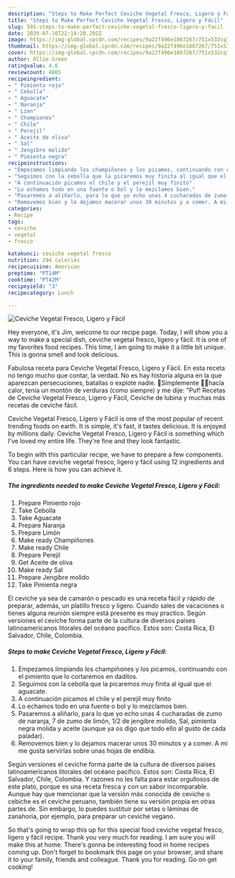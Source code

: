```yaml
---
description: "Steps to Make Perfect Ceviche Vegetal Fresco, Ligero y Fácil"
title: "Steps to Make Perfect Ceviche Vegetal Fresco, Ligero y Fácil"
slug: 501-steps-to-make-perfect-ceviche-vegetal-fresco-ligero-y-facil
date: 2020-07-16T22:14:20.292Z
image: https://img-global.cpcdn.com/recipes/9a22f496e1867267/751x532cq70/ceviche-vegetal-fresco-ligero-y-facil-foto-principal.jpg
thumbnail: https://img-global.cpcdn.com/recipes/9a22f496e1867267/751x532cq70/ceviche-vegetal-fresco-ligero-y-facil-foto-principal.jpg
cover: https://img-global.cpcdn.com/recipes/9a22f496e1867267/751x532cq70/ceviche-vegetal-fresco-ligero-y-facil-foto-principal.jpg
author: Ollie Green
ratingvalue: 4.6
reviewcount: 4865
recipeingredient:
- " Pimiento rojo"
- " Cebolla"
- " Aguacate"
- " Naranja"
- " Limn"
- " Championes"
- " Chile"
- " Perejil"
- " Aceite de oliva"
- " Sal"
- " Jengibre molido"
- " Pimienta negra"
recipeinstructions:
- "Empezamos limpiando los champiñones y los picamos, continuando con el pimiento que lo cortaremos en daditos."
- "Seguimos con la cebolla que la picaremos muy finita al igual que el aguacate."
- "A continuación picamos el chile y el perejil muy finito"
- "Lo echamos todo en una fuente o bol y lo mezclamos bien."
- "Pasaremos a aliñarlo, para lo que yo echo unas 4 cucharadas de zumo de naranja, 7 de zumo de limón, 1/2 de jengibre molido, Sal, pimienta negra molida y aceite (aunque ya os digo que todo ello al gusto de cada paladar)."
- "Removemos bien y lo dejamos macerar unos 30 minutos y a comer. A mi me gusta servirlas sobre unas hojas de endibia."
categories:
- Recipe
tags:
- ceviche
- vegetal
- fresco

katakunci: ceviche vegetal fresco 
nutrition: 294 calories
recipecuisine: American
preptime: "PT14M"
cooktime: "PT42M"
recipeyield: "3"
recipecategory: Lunch

---
```



![Ceviche Vegetal Fresco, Ligero y Fácil](https://img-global.cpcdn.com/recipes/9a22f496e1867267/751x532cq70/ceviche-vegetal-fresco-ligero-y-facil-foto-principal.jpg)

Hey everyone, it's Jim, welcome to our recipe page. Today, I will show you a way to make a special dish, ceviche vegetal fresco, ligero y fácil. It is one of my favorites food recipes. This time, I am going to make it a little bit unique. This is gonna smell and look delicious.

Fabulosa receta para Ceviche Vegetal Fresco, Ligero y Fácil. En esta receta no tengo mucho que contar, la verdad. No es hay historia alguna en la que aparezcan persecuciones, batallas o explote nadie. 😬Símplemente 🤷‍♀️hacía calor, tenía un montón de verduras (como siempre) y me dije: &#34;Puf! Recetas de Ceviche Vegetal Fresco, Ligero y Fácil, Ceviche de lubina y muchas más recetas de ceviche fácil.

Ceviche Vegetal Fresco, Ligero y Fácil is one of the most popular of recent trending foods on earth. It is simple, it's fast, it tastes delicious. It is enjoyed by millions daily. Ceviche Vegetal Fresco, Ligero y Fácil is something which I've loved my entire life. They're fine and they look fantastic.


To begin with this particular recipe, we have to prepare a few components. You can have ceviche vegetal fresco, ligero y fácil using 12 ingredients and 6 steps. Here is how you can achieve it.

<!--inarticleads1-->

##### The ingredients needed to make Ceviche Vegetal Fresco, Ligero y Fácil:

1. Prepare  Pimiento rojo
1. Take  Cebolla
1. Take  Aguacate
1. Prepare  Naranja
1. Prepare  Limón
1. Make ready  Champiñones
1. Make ready  Chile
1. Prepare  Perejil
1. Get  Aceite de oliva
1. Make ready  Sal
1. Prepare  Jengibre molido
1. Take  Pimienta negra


El ceviche ya sea de camarón o pescado es una receta fácil y rápido de preparar, además, un platillo fresco y ligero. Cuando sales de vacaciones o tienes alguna reunión siempre está presente es muy practico. Según versiones el ceviche forma parte de la cultura de diversos países latinoamericanos litorales del océano pacifico. Estos son: Costa Rica, El Salvador, Chile, Colombia. 

<!--inarticleads2-->

##### Steps to make Ceviche Vegetal Fresco, Ligero y Fácil:

1. Empezamos limpiando los champiñones y los picamos, continuando con el pimiento que lo cortaremos en daditos.
1. Seguimos con la cebolla que la picaremos muy finita al igual que el aguacate.
1. A continuación picamos el chile y el perejil muy finito
1. Lo echamos todo en una fuente o bol y lo mezclamos bien.
1. Pasaremos a aliñarlo, para lo que yo echo unas 4 cucharadas de zumo de naranja, 7 de zumo de limón, 1/2 de jengibre molido, Sal, pimienta negra molida y aceite (aunque ya os digo que todo ello al gusto de cada paladar).
1. Removemos bien y lo dejamos macerar unos 30 minutos y a comer. A mi me gusta servirlas sobre unas hojas de endibia.


Según versiones el ceviche forma parte de la cultura de diversos países latinoamericanos litorales del océano pacifico. Estos son: Costa Rica, El Salvador, Chile, Colombia. Y razones no les falta para estar orgullosos de este plato, porque es una receta fresca y con un sabor incomparable. Aunque hay que mencionar que la versión más conocida de ceviche o cebiche es el ceviche peruano, también tiene su versión propia en otras partes de. Sin embargo, lo puedes sustituir por setas o láminas de zanahoria, por ejemplo, para preparar un ceviche vegano. 

So that's going to wrap this up for this special food ceviche vegetal fresco, ligero y fácil recipe. Thank you very much for reading. I am sure you will make this at home. There's gonna be interesting food in home recipes coming up. Don't forget to bookmark this page on your browser, and share it to your family, friends and colleague. Thank you for reading. Go on get cooking!
